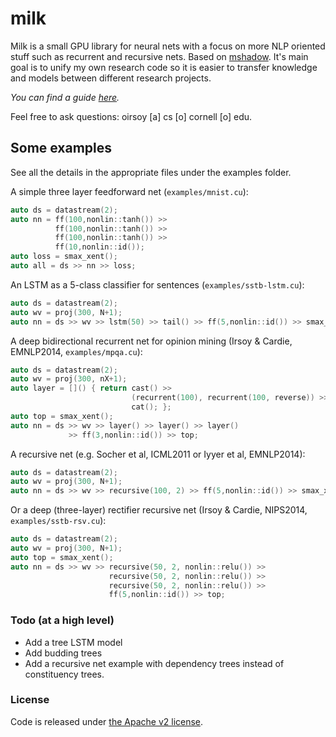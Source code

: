 # milk

Milk is a small GPU library for neural nets with a focus on more NLP oriented stuff such as recurrent and recursive nets. Based on [mshadow](https://github.com/dmlc/mshadow). It's main goal is to unify my own research code so it is easier to transfer knowledge and models between different research projects.

*You can find a guide [here](https://github.com/oir/milk-cu/blob/master/guide/guide.md).*

Feel free to ask questions: oirsoy [a] cs [o] cornell [o] edu.

## Some examples

See all the details in the appropriate files under the examples folder.

A simple three layer feedforward net (`examples/mnist.cu`):
```C++
auto ds = datastream(2);
auto nn = ff(100,nonlin::tanh()) >>
          ff(100,nonlin::tanh()) >>
          ff(100,nonlin::tanh()) >>
          ff(10,nonlin::id());
auto loss = smax_xent();
auto all = ds >> nn >> loss;
```

An LSTM as a 5-class classifier for sentences (`examples/sstb-lstm.cu`):
```C++
auto ds = datastream(2);
auto wv = proj(300, N+1);
auto nn = ds >> wv >> lstm(50) >> tail() >> ff(5,nonlin::id()) >> smax_xent();
```

A deep bidirectional recurrent net for opinion mining (Irsoy & Cardie, EMNLP2014, `examples/mpqa.cu`):
```C++
auto ds = datastream(2);
auto wv = proj(300, nX+1);
auto layer = []() { return cast() >>
                           (recurrent(100), recurrent(100, reverse)) >>
                           cat(); };
auto top = smax_xent();
auto nn = ds >> wv >> layer() >> layer() >> layer()
             >> ff(3,nonlin::id()) >> top;
```

A recursive net (e.g. Socher et al, ICML2011 or Iyyer et al, EMNLP2014):
```C++
auto ds = datastream(2);
auto wv = proj(300, N+1);
auto nn = ds >> wv >> recursive(100, 2) >> ff(5,nonlin::id()) >> smax_xent();
```

Or a deep (three-layer) rectifier recursive net (Irsoy & Cardie, NIPS2014, `examples/sstb-rsv.cu`):
```C++
auto ds = datastream(2);
auto wv = proj(300, N+1);
auto top = smax_xent();
auto nn = ds >> wv >> recursive(50, 2, nonlin::relu()) >>
                      recursive(50, 2, nonlin::relu()) >>
                      recursive(50, 2, nonlin::relu()) >>
                      ff(5,nonlin::id()) >> top;
```

### Todo (at a high level)

* Add a tree LSTM model
* Add budding trees
* Add a recursive net example with dependency trees instead of constituency trees.

### License

Code is released under [the Apache v2 license](https://github.com/oir/milk-cu/blob/master/LICENSE).

